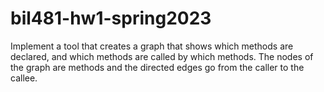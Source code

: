 # bil481-hw1-spring2023
Implement a tool that creates a graph that shows which methods are declared, and which methods are called by which methods. The nodes of the graph are methods and the directed edges go from the caller to the callee.
